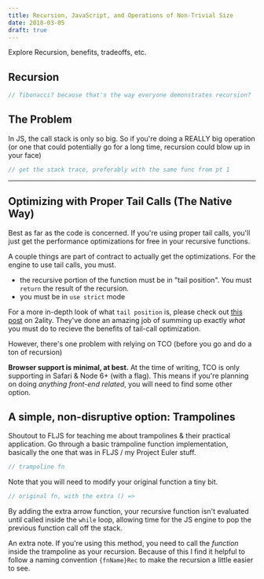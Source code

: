 ```yaml
---
title: Recursion, JavaScript, and Operations of Non-Trivial Size
date: 2018-03-05
draft: true
---
```


Explore Recursion, benefits, tradeoffs, etc.

## Recursion

```javascript
// fibonacci? because that's the way everyone demonstrates recursion?
```

## The Problem

In JS, the call stack is only so big. So if you're doing a REALLY big operation (or one that could potentially go for a long time, recursion could blow up in your face)

```javascript
// get the stack trace, preferably with the same func from pt 1
```

---

## Optimizing with Proper Tail Calls (The Native Way)

Best as far as the code is concerned. If you're using proper tail calls, you'll just get the performance optimizations for free in your recursive functions.

A couple things are part of contract to actually get the optimizations. For the engine to use tail calls, you must.

- the recursive portion of the function must be in "tail position". You must `return` the result of the recursion.
- you must be in `use strict` mode

For a more in-depth look of what `tail position` is, please check out [this post](http://2ality.com/2015/06/tail-call-optimization.html) on 2ality. They've done an amazing job of summing up exactly _what_ you must do to recieve the benefits of tail-call optimization.

However, there's one problem with relying on TCO (before you go and do a ton of recursion)

**Browser support is minimal, at best.** At the time of writing, TCO is only supporting in Safari & Node 6+ (with a flag). This means if you're planning on doing _anything front-end related_, you will need to find some other option.

## A simple, non-disruptive option: Trampolines

Shoutout to FLJS for teaching me about trampolines & their practical application.
Go through a basic trampoline function implementation, basically the one that was in FLJS / my Project Euler stuff.

```javascript
// trampoline fn
```

Note that you will need to modify your original function a tiny bit.

```javascript
// original fn, with the extra () =>
```

By adding the extra arrow function, your recursive function isn't evaluated until called inside the `while` loop, allowing time for the JS engine to pop the previous function call off the stack.

An extra note. If you're using this method, you need to call the _function_ inside the trampoline as your recursion. Because of this I find it helpful to follow a naming convention `{fnName}Rec` to make the recursion a little easier to see.
